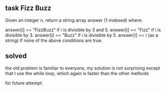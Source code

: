 ## task Fizz Buzz

Given an integer n, return a string array answer (1-indexed) where:

answer[i] == "FizzBuzz" if i is divisible by 3 and 5.
answer[i] == "Fizz" if i is divisible by 3.
answer[i] == "Buzz" if i is divisible by 5.
answer[i] == i (as a string) if none of the above conditions are true.


## solved

 the old problem is familiar to everyone, my solution is not surprising
 except that I use the while loop, which again is faster than the other methods
 
 
 for future attempt:
 
